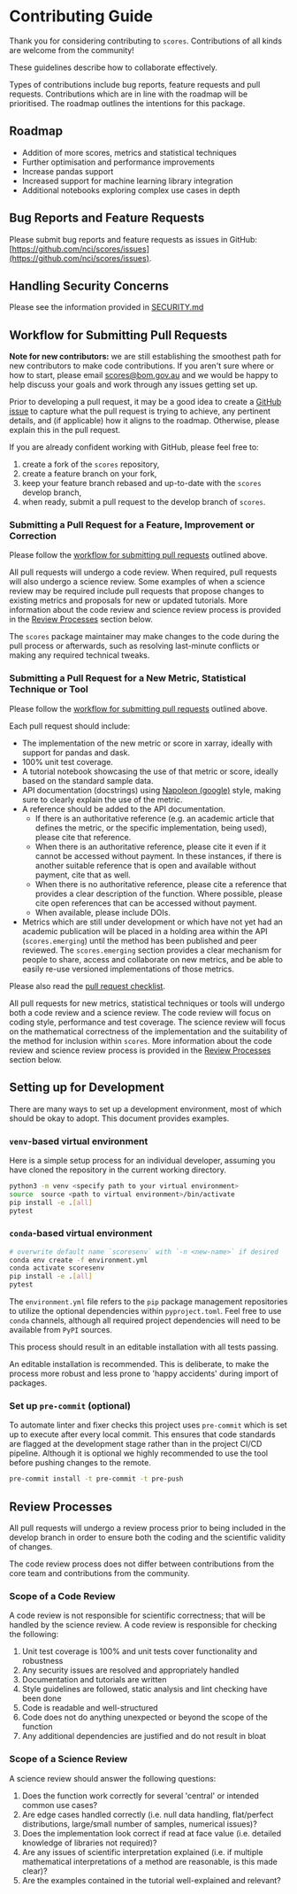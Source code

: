 # Contributing Guide

Thank you for considering contributing to `scores`. Contributions of all kinds are welcome from the community!

These guidelines describe how to collaborate effectively.

Types of contributions include bug reports, feature requests and pull requests. Contributions which are in line with the roadmap will be prioritised. The roadmap outlines the intentions for this package.

## Roadmap
- Addition of more scores, metrics and statistical techniques
- Further optimisation and performance improvements
- Increase pandas support
- Increased support for machine learning library integration
- Additional notebooks exploring complex use cases in depth

## Bug Reports and Feature Requests

Please submit bug reports and feature requests as issues in GitHub: [https://github.com/nci/scores/issues](https://github.com/nci/scores/issues).

## Handling Security Concerns

Please see the information provided in [SECURITY.md](SECURITY.md)

## Workflow for Submitting Pull Requests

**Note for new contributors:** we are still establishing the smoothest path for new contributors to make code contributions. If you aren't sure where or how to start, please email scores@bom.gov.au and we would be happy to help discuss your goals and work through any issues getting set up.

Prior to developing a pull request, it may be a good idea to create a [GitHub issue](https://github.com/nci/scores/issues) to capture what the pull request is trying to achieve, any pertinent details, and (if applicable) how it aligns to the roadmap. Otherwise, please explain this in the pull request.

If you are already confident working with GitHub, please feel free to:
1. create a fork of the `scores` repository, 
2. create a feature branch on your fork,
3. keep your feature branch rebased and up-to-date with the `scores` develop branch,
4. when ready, submit a pull request to the develop branch of `scores`.

### Submitting a Pull Request for a Feature, Improvement or Correction

Please follow the [workflow for submitting pull requests](#workflow-for-submitting-pull-requests) outlined above.

All pull requests will undergo a code review. When required, pull requests will also undergo a science review. Some examples of when a science review may be required include pull requests that propose changes to existing metrics and proposals for new or updated tutorials. More information about the code review and science review process is provided in the [Review Processes](#review-processes) section below.

The `scores` package maintainer may make changes to the code during the pull process or afterwards, such as resolving last-minute conflicts or making any required technical tweaks.

### Submitting a Pull Request for a New Metric, Statistical Technique or Tool

Please follow the [workflow for submitting pull requests](#workflow-for-submitting-pull-requests) outlined above.

Each pull request should include:

 - The implementation of the new metric or score in xarray, ideally with support for pandas and dask.
 - 100% unit test coverage.
 - A tutorial notebook showcasing the use of that metric or score, ideally based on the standard sample data.
 - API documentation (docstrings) using [Napoleon (google)](https://sphinxcontrib-napoleon.readthedocs.io/en/latest/example_google.html) style, making sure to clearly explain the use of the metric.
 - A reference should be added to the API documentation.
   - If there is an authoritative reference (e.g. an academic article that defines the metric, or the specific implementation, being used), please cite that reference.
   - When there is an authoritative reference, please cite it even if it cannot be accessed without payment. In these instances, if there is another suitable reference that is open and available without payment, cite that as well.
   - When there is no authoritative reference, please cite a reference that provides a clear description of the function. Where possible, please cite open references that can be accessed without payment.
   - When available, please include DOIs.
 - Metrics which are still under development or which have not yet had an academic publication will be placed in a holding area within the API (`scores.emerging`) until the method has been published and peer reviewed. The `scores.emerging` section provides a clear mechanism for people to share, access and collaborate on new metrics, and be able to easily re-use versioned implementations of those metrics. 

Please also read the [pull request checklist](https://github.com/nci/scores/blob/develop/.github/pull_request_template.md).
  
All pull requests for new metrics, statistical techniques or tools will undergo both a code review and a science review. The code review will focus on coding style, performance and test coverage. The science review will focus on the mathematical correctness of the implementation and the suitability of the method for inclusion within `scores`. More information about the code review and science review process is provided in the [Review Processes](#review-processes) section below.

## Setting up for Development

There are many ways to set up a development environment, most of which should be okay to adopt. This document provides examples.

### `venv`-based virtual environment

Here is a simple setup process for an individual developer, assuming you have cloned the repository in the current working directory.

```bash
python3 -m venv <specify path to your virtual environment>
source  source <path to virtual environment>/bin/activate
pip install -e .[all]
pytest
```
### `conda`-based virtual environment

```bash
# overwrite default name `scoresenv` with `-n <new-name>` if desired
conda env create -f environment.yml
conda activate scoresenv
pip install -e .[all]
pytest
```

The `environment.yml` file refers to the `pip` package management repositories to utilize the optional dependencies within `pyproject.toml`. Feel free to use `conda` channels, although all required project dependencies will need to be available from `PyPI` sources.

This process should result in an editable installation with all tests passing.

An editable installation is recommended. This is deliberate, to make the process more robust and less prone to 'happy accidents' during import of packages. 

### Set up `pre-commit` (optional) <a name="pre-commit"></a>

To automate linter and fixer checks this project uses `pre-commit` which is set up to execute after every local commit. This ensures that code standards are flagged at the development stage rather than in the project CI/CD pipeline. Although it is optional we highly recommended to use the tool before pushing changes to the remote.

```bash
pre-commit install -t pre-commit -t pre-push
```

## Review Processes

All pull requests will undergo a review process prior to being included in the develop branch in order to ensure both the coding and the scientific validity of changes. 

The code review process does not differ between contributions from the core team and contributions from the community.

### Scope of a Code Review

A code review is not responsible for scientific correctness; that will be handled by the science review. A code review is responsible for checking the following:

1. Unit test coverage is 100% and unit tests cover functionality and robustness
2. Any security issues are resolved and appropriately handled
3. Documentation and tutorials are written
4. Style guidelines are followed, static analysis and lint checking have been done
5. Code is readable and well-structured
6. Code does not do anything unexpected or beyond the scope of the function
7. Any additional dependencies are justified and do not result in bloat

### Scope of a Science Review

A science review should answer the following questions:

1. Does the function work correctly for several 'central' or intended common use cases?
2. Are edge cases handled correctly (i.e. null data handling, flat/perfect distributions, large/small number of samples, numerical issues)?
3. Does the implementation look correct if read at face value (i.e. detailed knowledge of libraries not required)?
4. Are any issues of scientific interpretation explained (i.e. if multiple mathematical interpretations of a method are reasonable, is this made clear)?
5. Are the examples contained in the tutorial well-explained and relevant?
